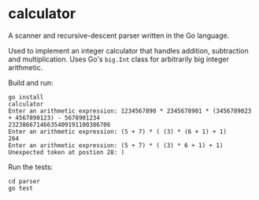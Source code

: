 # calculator
A scanner and recursive-descent parser written in the Go language.

Used to implement an integer calculator that handles addition, subtraction and multiplication.
Uses Go's `big.Int` class for arbitrarily big integer arithmetic.

Build and run:
```
go install
calculator
Enter an arithmetic expression: 1234567890 * 2345678901 * (3456789023 + 4567890123) - 5678901234
23238667146635409191100386706
Enter an arithmetic expression: (5 + 7) * ( (3) * (6 + 1) + 1)
264
Enter an arithmetic expression: (5 + 7) * ( (3) * 6 + 1) + 1)
Unexpected token at postion 28: )

```

Run the tests:
```
cd parser
go test
```
